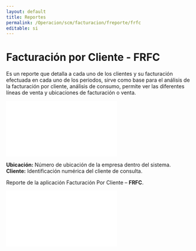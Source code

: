 ```yaml
---
layout: default
title: Reportes
permalink: /Operacion/scm/facturacion/freporte/frfc
editable: si
---
```


# Facturación por Cliente - FRFC

Es un reporte que detalla a cada uno de los clientes y su facturación efectuada en cada uno de los periodos, sirve como base para el análisis de la facturación por cliente, análisis de consumo, permite ver las diferentes líneas de venta y ubicaciones de facturación o venta.

![](frfc01.pgn)

**Ubicación:** Número de ubicación de la empresa dentro del sistema.  
**Cliente:** Identificación numérica del cliente de consulta.  

Reporte de la aplicación Facturación Por Cliente – **FRFC**.

![](frfc2.pgn)


